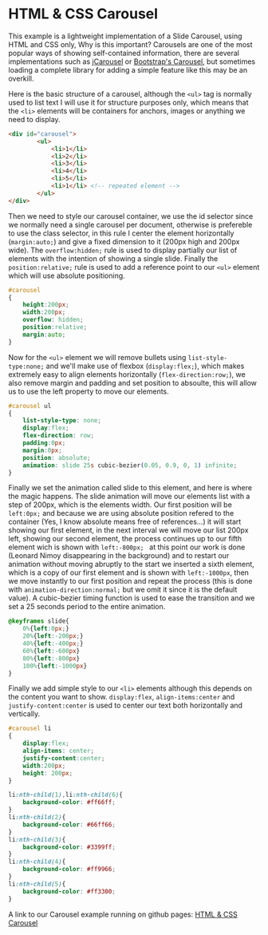 # HTML & CSS Carousel

This example is a lightweight implementation of a Slide Carousel, using HTML and CSS only, Why is this important? Carousels are one of the most popular ways of showing self-contained information, there are several implementations such as [jCarousel](http://sorgalla.com/jcarousel/) or [Bootstrap's Carousel](https://getbootstrap.com/examples/carousel/), but sometimes loading a complete library for adding a simple feature like this may be an overkill.

Here is the basic structure of a carousel, although the `<ul>` tag is normally used to list text I will use it for structure purposes only, which means that the `<li>` elements will be containers for anchors, images or anything we need to display.
``` html
<div id="carousel">
        <ul>
            <li>1</li>
            <li>2</li>
            <li>3</li>
            <li>4</li>
            <li>5</li>
            <li>1</li> <!-- repeated element -->
        </ul>
</div>
```

Then we need to style our carousel container, we use the id selector since we normally need a single carousel per document, otherwise is prefereble to use the class selector, in this rule I center the element horizontally (`margin:auto;`) and give a fixed dimension to it (200px high and 200px wide). The `overflow:hidden;` rule is used to display partially our list of elements with the intention of showing a single slide. Finally the `position:relative;` rule is used to add a reference point to our `<ul>` element which will use absolute positioning.

``` css
#carousel
{
    height:200px;
    width:200px;
    overflow: hidden;
    position:relative;
    margin:auto;
}
```

Now for the `<ul>` element we will remove bullets using `list-style-type:none;` and we'll make use of flexbox (`display:flex;`), which makes extremely easy to align elements horizontally (`flex-direction:row;`), we also remove margin and padding and set position to absoulte, this will allow us to use the left property to move our elements. 

``` css
#carousel ul
{
    list-style-type: none;
    display:flex;
    flex-direction: row;
    padding:0px;
    margin:0px;
    position: absolute; 
    animation: slide 25s cubic-bezier(0.05, 0.9, 0, 1) infinite;
}
```

Finally we set the animation called slide to this element, and here is where the magic happens. The slide animation will move our elements list with a step of 200px, which is the elements width. Our first position will be `left:0px;` and because we are using absolute position refered to the container (Yes, I know absolute means free of references...) it will start showing our first element, in the next interval we will move our list 200px left, showing our second element, the process continues up to our fifth element wich is shown with `left:-800px; ` at this point our work is done (Leonard Nimoy disappearing in the background) and to restart our animation without moving abruptly to the start we inserted a sixth element, which is a copy of our first element and is shown with `left:-1000px`, then we move instantly to our first position and repeat the process (this is done with `animation-direction:normal;` but we omit it since it is the default value). A cubic-bezier timing function is used to ease the transition and we set a 25 seconds period to the entire animation. 

```css
@keyframes slide{
    0%{left:0px;}
    20%{left:-200px;}
    40%{left:-400px;}
    60%{left:-600px}
    80%{left:-800px}
    100%{left:-1000px}
}
```
Finally we add simple style to our `<li>` elements although this depends on the content you want to show. `display:flex`, `align-items:center` and `justify-content:center` is used to center our text both horizontally and vertically.

```css
#carousel li
{
    display:flex;
    align-items: center;
    justify-content:center;
    width:200px;
    height: 200px;
}

li:nth-child(1),li:nth-child(6){
    background-color: #ff66ff;
}
li:nth-child(2){
    background-color: #66ff66;
}
li:nth-child(3){
    background-color: #3399ff;
}
li:nth-child(4){
    background-color: #ff9966;
}
li:nth-child(5){
    background-color: #ff3300;
}
```

A link to our Carousel example running on github pages: [HTML & CSS Carousel](https://alejandromdz.github.io/html_css_carroussel)
